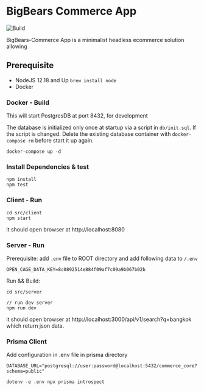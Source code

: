 # BigBears Commerce App
![Build](https://github.com/bigbearsio/bigbears-commerce/workflows/Build/badge.svg?branch=master)

BigBears-Commerce App is a minimalist headless ecommerce solution allowing

## Prerequisite
* NodeJS 12.18 and Up `brew install node`
* Docker 

### Docker - Build
This will start PostgresDB at port 8432, for development

The database is initialized only once at startup via a script in `db/init.sql`.
If the script is changed. Delete the existing database container with `docker-compose rm` before start it up again.

```
docker-compose up -d
```

### Install Dependencies & test
```
npm install
npm test
```


### Client - Run
```
cd src/client
npm start
```

it should open browser at http://localhost:8080

### Server - Run
Prerequisite:
add `.env` file to ROOT directory and add following data to `/.env`

```
OPEN_CAGE_DATA_KEY=8c0892514e884f09af7c09a9b067b02b
```

Run && Build:
```
cd src/server

// run dev server
npm run dev

```
it should open browser at http://localhost:3000/api/v1/search?q=bangkok which return json data.

### Prisma Client

Add configuration in .env file in prisma directory

```
DATABASE_URL="postgresql://user:password@localhost:5432/commerce_core?schema=public"
```

```
dotenv -e .env npx prisma introspect
```

